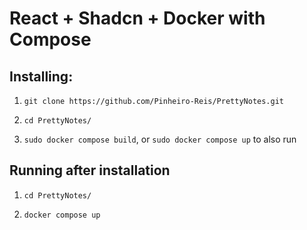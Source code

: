 # React + Shadcn + Docker with Compose

## Installing:

1. `git clone https://github.com/Pinheiro-Reis/PrettyNotes.git`

2. `cd PrettyNotes/`

3. `sudo docker compose build`, or `sudo docker compose up` to also run

## Running after installation

1. `cd PrettyNotes/`

2. `docker compose up`
